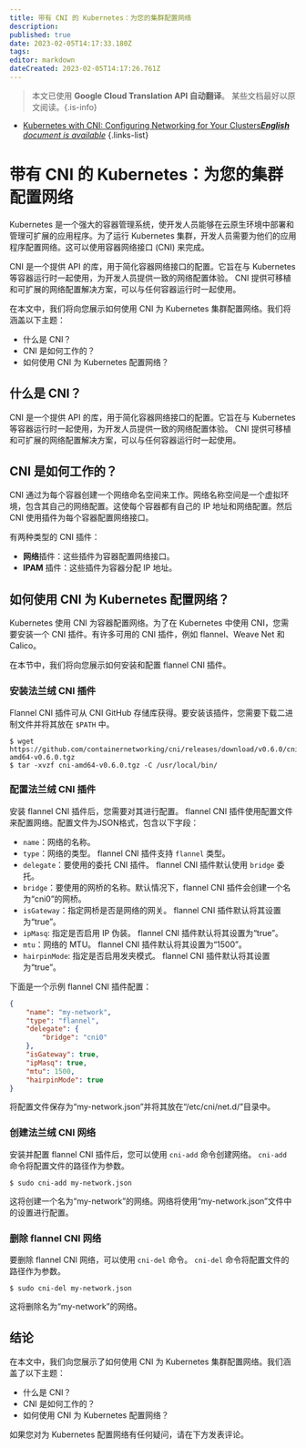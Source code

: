 ```yaml
---
title: 带有 CNI 的 Kubernetes：为您的集群配置网络
description: 
published: true
date: 2023-02-05T14:17:33.180Z
tags: 
editor: markdown
dateCreated: 2023-02-05T14:17:26.761Z
---
```


> 本文已使用 **Google Cloud Translation API 自动翻译**。
某些文档最好以原文阅读。{.is-info}



- [Kubernetes with CNI: Configuring Networking for Your Clusters***English** document is available*](/en/Knowledge-base/Kubernetes/kubernetes-with-cni-configuring-networking-for-your-clusters)
{.links-list}


# 带有 CNI 的 Kubernetes：为您的集群配置网络

Kubernetes 是一个强大的容器管理系统，使开发人员能够在云原生环境中部署和管理可扩展的应用程序。为了运行 Kubernetes 集群，开发人员需要为他们的应用程序配置网络。这可以使用容器网络接口 (CNI) 来完成。

CNI 是一个提供 API 的库，用于简化容器网络接口的配置。它旨在与 Kubernetes 等容器运行时一起使用，为开发人员提供一致的网络配置体验。 CNI 提供可移植和可扩展的网络配置解决方案，可以与任何容器运行时一起使用。

在本文中，我们将向您展示如何使用 CNI 为 Kubernetes 集群配置网络。我们将涵盖以下主题：

- 什么是 CNI？
- CNI 是如何工作的？
- 如何使用 CNI 为 Kubernetes 配置网络？

## 什么是 CNI？

CNI 是一个提供 API 的库，用于简化容器网络接口的配置。它旨在与 Kubernetes 等容器运行时一起使用，为开发人员提供一致的网络配置体验。 CNI 提供可移植和可扩展的网络配置解决方案，可以与任何容器运行时一起使用。

## CNI 是如何工作的？

CNI 通过为每个容器创建一个网络命名空间来工作。网络名称空间是一个虚拟环境，包含其自己的网络配置。这使每个容器都有自己的 IP 地址和网络配置。然后 CNI 使用插件为每个容器配置网络接口。

有两种类型的 CNI 插件：

- **网络**插件：这些插件为容器配置网络接口。
- **IPAM** 插件：这些插件为容器分配 IP 地址。

## 如何使用 CNI 为 Kubernetes 配置网络？

Kubernetes 使用 CNI 为容器配置网络。为了在 Kubernetes 中使用 CNI，您需要安装一个 CNI 插件。有许多可用的 CNI 插件，例如 flannel、Weave Net 和 Calico。

在本节中，我们将向您展示如何安装和配置 flannel CNI 插件。

### 安装法兰绒 CNI 插件

Flannel CNI 插件可从 CNI GitHub 存储库获得。要安装该插件，您需要下载二进制文件并将其放在 `$PATH` 中。

```
$ wget https://github.com/containernetworking/cni/releases/download/v0.6.0/cni-amd64-v0.6.0.tgz
$ tar -xvzf cni-amd64-v0.6.0.tgz -C /usr/local/bin/
```

### 配置法兰绒 CNI 插件

安装 flannel CNI 插件后，您需要对其进行配置。 flannel CNI 插件使用配置文件来配置网络。配置文件为JSON格式，包含以下字段：

- `name`：网络的名称。
- `type`：网络的类型。 flannel CNI 插件支持 `flannel` 类型。
- `delegate`：要使用的委托 CNI 插件。 flannel CNI 插件默认使用 `bridge` 委托。
- `bridge`：要使用的网桥的名称。默认情况下，flannel CNI 插件会创建一个名为“cni0”的网桥。
- `isGateway`：指定网桥是否是网络的网关。 flannel CNI 插件默认将其设置为“true”。
- `ipMasq`: 指定是否启用 IP 伪装。 flannel CNI 插件默认将其设置为“true”。
- `mtu`：网络的 MTU。 flannel CNI 插件默认将其设置为“1500”。
- `hairpinMode`: 指定是否启用发夹模式。 flannel CNI 插件默认将其设置为“true”。

下面是一个示例 flannel CNI 插件配置：

```json
{
    "name": "my-network",
    "type": "flannel",
    "delegate": {
        "bridge": "cni0"
    },
    "isGateway": true,
    "ipMasq": true,
    "mtu": 1500,
    "hairpinMode": true
}
```

将配置文件保存为“my-network.json”并将其放在“/etc/cni/net.d/”目录中。

### 创建法兰绒 CNI 网络

安装并配置 flannel CNI 插件后，您可以使用 `cni-add` 命令创建网络。 `cni-add` 命令将配置文件的路径作为参数。

```
$ sudo cni-add my-network.json
```

这将创建一个名为“my-network”的网络。网络将使用“my-network.json”文件中的设置进行配置。

### 删除 flannel CNI 网络

要删除 flannel CNI 网络，可以使用 `cni-del` 命令。 `cni-del` 命令将配置文件的路径作为参数。

```
$ sudo cni-del my-network.json
```

这将删除名为“my-network”的网络。

## 结论

在本文中，我们向您展示了如何使用 CNI 为 Kubernetes 集群配置网络。我们涵盖了以下主题：

- 什么是 CNI？
- CNI 是如何工作的？
- 如何使用 CNI 为 Kubernetes 配置网络？

如果您对为 Kubernetes 配置网络有任何疑问，请在下方发表评论。